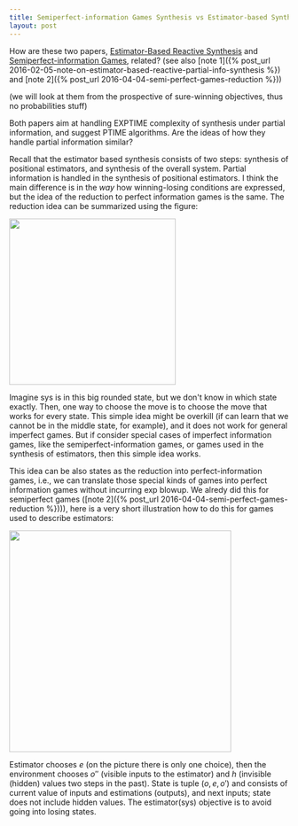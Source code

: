```yaml
---
title: Semiperfect-information Games Synthesis vs Estimator-based Synthesis
layout: post
---
```


How are these two papers,
[Estimator-Based Reactive Synthesis](http://motesy.cs.uni-bremen.de/pdfs/hscc2015.pdf) and
[Semiperfect-information Games](https://chess.eecs.berkeley.edu/pubs/78.html),
related?
(see also [note 1]({% post_url 2016-02-05-note-on-estimator-based-reactive-partial-info-synthesis %}) and [note 2]({% post_url 2016-04-04-semi-perfect-games-reduction %}))

(we will look at them from the prospective of sure-winning objectives,
 thus no probabilities stuff)

Both papers aim at handling EXPTIME complexity of synthesis under partial information,
and suggest PTIME algorithms.
Are the ideas of how they handle partial information similar?

Recall that the estimator based synthesis consists of two steps:
synthesis of positional estimators, and synthesis of the overall system.
Partial information is handled in the synthesis of positional estimators.
I think the main difference is in the _way_ how winning-losing conditions
are expressed, but the idea of the reduction to perfect information games
is the same.
The reduction idea can be summarized using the figure:

<img src="{{ site.url }}/assets/semiperfect-estimator-reduction-idea.jpg" width="300px"/>

Imagine sys is in this big rounded state, but we don't know in which state exactly.
Then, one way to choose the move is to choose the move that works for every state.
This simple idea might be overkill
(if can learn that we cannot be in the middle state, for example),
and it does not work for general imperfect games.
But if consider special cases of imperfect information games,
like the semiperfect-information games,
or games used in the synthesis of estimators,
then this simple idea works.

This idea can be also states as the reduction into perfect-information games,
i.e., we can translate those special kinds of games into perfect information games
without incurring exp blowup.
We alredy did this for semiperfect games
([note 2]({% post_url 2016-04-04-semi-perfect-games-reduction %}))),
here is a very short illustration how to do this for games used to describe
estimators:

<img src="{{ site.url }}/assets/reduction-for-estimator-synthesis.jpg" width="400px"/>

Estimator chooses $e$ (on the picture there is only one choice),
then the environment chooses $o''$ (visible inputs to the estimator) and
$h$ (invisible (hidden) values two steps in the past).
State is tuple $(o,e,o')$ and consists of current value of inputs and estimations (outputs),
and next inputs; state does not include hidden values.
The estimator(sys) objective is to avoid going into losing states.
